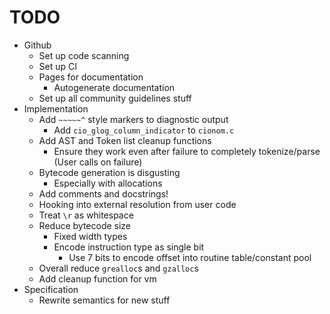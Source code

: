 # TODO

- Github
  - Set up code scanning
  - Set up CI
  - Pages for documentation
    - Autogenerate documentation
  - Set up all community guidelines stuff
- Implementation
  - Add `~~~~~^` style markers to diagnostic output
    - Add `cio_glog_column_indicator` to `cionom.c`
  - Add AST and Token list cleanup functions 
    - Ensure they work even after failure to completely tokenize/parse (User calls on failure)
  - Bytecode generation is disgusting
    - Especially with allocations
  - Add comments and docstrings!
  - Hooking into external resolution from user code
  - Treat `\r` as whitespace
  - Reduce bytecode size
    - Fixed width types
    - Encode instruction type as single bit
      - Use 7 bits to encode offset into routine table/constant pool
  - Overall reduce `grealloc`s and `gzalloc`s
  - Add cleanup function for vm
- Specification
  - Rewrite semantics for new stuff